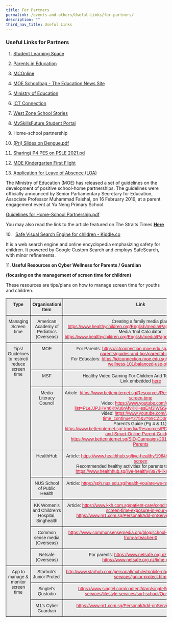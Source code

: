 ```yaml
---
title: For Partners
permalink: /events-and-others/Useful-Links/for-partners/
description: ""
third_nav_title: Useful Links
---
```

### Useful Links for Partners

1.  [Student Learning Space](https://vle.learning.moe.edu.sg/login)
2.  [Parents in Education](https://www.moe.gov.sg/page%20not%20found?item=%2fmicrosites%2fmoekindergarten%2f&user=extranet%5cAnonymous&site=moe-website)
3.  [MCOnline](https://www.mconline.sg/LEAD/login/lms_login.aspx)
4.  [MOE Schoolbag - The Education News Site](https://www.schoolbag.sg/)
5.  [Ministry of Education](https://www.moe.gov.sg/)
6.  [ICT Connection](https://ictconnection.moe.edu.sg/)
7.  [West Zone School Stories](http://online.fliphtml5.com/uhhre/hpzu/#p=1)
8.  [MySkillsFuture Student Portal](https://www.myskillsfuture.sg/content/student/en/primary/about/myskillsfuture-for-students.html) 
9.  Home-school partnership
10.  [(Pri) Slides on Dengue.pdf](/files/(Pri)%20Slides%20on%20Dengue.pdf)
11.  [Sharing) P4 PES on PSLE 2021.pd](/files/(Sharing)%20P4%20PES%20on%20PSLE%202021.pdf)
12.  [MOE Kindergarten First Flight](https://www.moe.gov.sg/-/media/files/mk/first-flight-13.pdf?la=en)  
    
13.  [Application for Leave of Absence (LOA)](https://form.gov.sg/#!/627b221723cafb00160990c1)

The Ministry of Education (MOE) has released a set of guidelines on the development of positive school-home partnerships. The guidelines were officially announced by Senior Parliamentary Secretary for Education, Associate Professor Muhammad Faishal, on 16 February 2019, at a parent engagement event at Yu Neng Primary School.

  

[Guidelines for Home-School Partnership.pdf](/files/Guidelines%20for%20Home-School%20Partnership.pdf)

  

You may also read the link to the article featured on The Straits Times **[Here](https://www.straitstimes.com/singapore/education/ministry-of-education-introduces-guidelines-on-how-parents-and-schools-can-work)**

  

10.   [Safe Visual Search Engine for children - Kiddle.co](https://www.kiddle.co/)  

It is a web search engine and online encyclopedia emphasizing safety for children. It powered by Google Custom Search and employs SafeSearch, with minor refinements.  

  

11. **Useful Resources on Cyber Wellness for Parents / Guardian** 

**(focusing on the management of screen time for children)**

  

These resources are tips/plans on how to manage screen time for youths and children.

<table style="border-collapse:collapse;border-spacing:0" class="tg"><thead><tr><th style="background-color:#EAEAEA;border-color:black;border-style:solid;border-width:1px;color:#222;font-family:Arial, sans-serif;font-size:14px;font-weight:bold;overflow:hidden;padding:10px 5px;text-align:center;vertical-align:top;word-break:normal">Type</th><th style="background-color:#EAEAEA;border-color:black;border-style:solid;border-width:1px;color:#222;font-family:Arial, sans-serif;font-size:14px;font-weight:bold;overflow:hidden;padding:10px 5px;text-align:center;vertical-align:top;word-break:normal">Organisation/ Item</th><th style="background-color:#EAEAEA;border-color:black;border-style:solid;border-width:1px;color:#222;font-family:Arial, sans-serif;font-size:14px;font-weight:bold;overflow:hidden;padding:10px 5px;text-align:center;vertical-align:top;word-break:normal">Link</th></tr></thead><tbody><tr><td style="background-color:#EAEAEA;border-color:black;border-style:solid;border-width:1px;color:#222;font-family:Arial, sans-serif;font-size:14px;overflow:hidden;padding:10px 5px;text-align:center;vertical-align:top;word-break:normal">Managing Screen time</td><td style="background-color:#EAEAEA;border-color:black;border-style:solid;border-width:1px;color:#222;font-family:Arial, sans-serif;font-size:14px;overflow:hidden;padding:10px 5px;text-align:center;vertical-align:top;word-break:normal">American Academy of Pediatrics (Overseas)</td><td style="background-color:#EAEAEA;border-color:black;border-style:solid;border-width:1px;color:#222;font-family:Arial, sans-serif;font-size:14px;overflow:hidden;padding:10px 5px;text-align:center;vertical-align:top;word-break:normal">Creating a family media plan:<br><a href="https://www.healthychildren.org/English/media/Pages/default.aspx#wizard"><span style="text-decoration:none;color:#EB0028">https://www.healthychildren.org/English/media/Pages/default.aspx#wizard</span></a> <br>Media Tool Calculator:<br><a href="https://www.healthychildren.org/English/media/Pages/default.aspx#calculator"><span style="text-decoration:none;color:#EB0028">https://www.healthychildren.org/English/media/Pages/default.aspx#calculator</span></a></td></tr><tr><td style="background-color:#EAEAEA;border-color:black;border-style:solid;border-width:1px;color:#222;font-family:Arial, sans-serif;font-size:14px;overflow:hidden;padding:10px 5px;text-align:center;vertical-align:top;word-break:normal" rowspan="8">Tips/ Guidelines to restrict/ reduce screen time</td><td style="background-color:#EAEAEA;border-color:black;border-style:solid;border-width:1px;color:#222;font-family:Arial, sans-serif;font-size:14px;overflow:hidden;padding:10px 5px;text-align:center;vertical-align:top;word-break:normal">MOE</td><td style="background-color:#EAEAEA;border-color:black;border-style:solid;border-width:1px;color:#222;font-family:Arial, sans-serif;font-size:14px;overflow:hidden;padding:10px 5px;text-align:center;vertical-align:top;word-break:normal">For Parents: <a href="https://ictconnection.moe.edu.sg/cyber-wellness/for-parents/guides-and-tips/parental-controls"><span style="text-decoration:none;color:#EB0028">https://ictconnection.moe.edu.sg/cyber-wellness/for-parents/guides-and-tips/parental-controls</span></a>  <br>For Educators: <a href="https://ictconnection.moe.edu.sg/cyber-wellness/cyber-wellness-101/balanced-use-of-ict"><span style="text-decoration:none;color:#EB0028">https://ictconnection.moe.edu.sg/cyber-wellness/cyber-wellness-101/balanced-use-of-ict</span></a>  </td></tr><tr><td style="background-color:#EAEAEA;border-color:black;border-style:solid;border-width:1px;color:#222;font-family:Arial, sans-serif;font-size:14px;overflow:hidden;padding:10px 5px;text-align:center;vertical-align:top;word-break:normal">MSF</td><td style="background-color:#EAEAEA;border-color:black;border-style:solid;border-width:1px;color:#222;font-family:Arial, sans-serif;font-size:14px;overflow:hidden;padding:10px 5px;text-align:center;vertical-align:top;word-break:normal">Healthy Video Gaming For Children And Teenagers Article: <br>Link embedded <a href="https://babybonus.msf.gov.sg/parentingresources/web/Young-Children/YoungChildrenPlay_and_Learning/Screen_Time/Young_Children_Healthy_Video_Gaming?_afrLoop=2825684138172324&_afrWindowMode=0&_afrWindowId=null#%40%3F_afrWindowId%3Dnull%26_afrLoop%3D2825684138172324%26_afrWindowMode%3D0%26_adf.ctrl-state%3Dj9559yrto_4"><span style="text-decoration:none;color:#EB0028">here</span></a></td></tr><tr><td style="background-color:#EAEAEA;border-color:black;border-style:solid;border-width:1px;color:#222;font-family:Arial, sans-serif;font-size:14px;overflow:hidden;padding:10px 5px;text-align:center;vertical-align:top;word-break:normal">Media Literacy Council</td><td style="background-color:#EAEAEA;border-color:black;border-style:solid;border-width:1px;color:#222;font-family:Arial, sans-serif;font-size:14px;overflow:hidden;padding:10px 5px;text-align:center;vertical-align:top;word-break:normal">Article: <a href="https://www.betterinternet.sg/Resources/Resources-Listing/Seniors---screen-time"><span style="text-decoration:none;color:#EB0028">https://www.betterinternet.sg/Resources/Resources-Listing/Seniors---screen-time</span></a>  <br>Video: <a href="https://www.youtube.com/watch?list=PLeJJPJHVn6KtVu6rAfyKKHesEM3lWGSg6&v=qr_yQP47Pos"><span style="text-decoration:none;color:#EB0028">https://www.youtube.com/watch?list=PLeJJPJHVn6KtVu6rAfyKKHesEM3lWGSg6&amp;v=qr_yQP47Pos</span></a><br>video: <a href="https://www.youtube.com/watch?time_continue=275&v=69CZD0rZDKY"><span style="text-decoration:none;color:#EB0028">https://www.youtube.com/watch?time_continue=275&amp;v=69CZD0rZDKY</span></a><br>Parent’s Guide (Pg 4 &amp; 11):  <a href="https://www.betterinternet.sg/-/media/Resources/PDFs/Parents-Guides/Safe-and-Smart-Online-Parent-Guide.pdf"><span style="text-decoration:none;color:#EB0028">https://www.betterinternet.sg/-/media/Resources/PDFs/Parents-Guides/Safe-and-Smart-Online-Parent-Guide.pdf</span></a><br><a href="https://www.betterinternet.sg/SID-Campaign-2018/Useful-Tips/Tips-for-Parents"><span style="text-decoration:none;color:#EB0028">https://www.betterinternet.sg/SID-Campaign-2018/Useful-Tips/Tips-for-Parents</span></a>  </td></tr><tr><td style="background-color:#EAEAEA;border-color:black;border-style:solid;border-width:1px;color:#222;font-family:Arial, sans-serif;font-size:14px;overflow:hidden;padding:10px 5px;text-align:center;vertical-align:top;word-break:normal">HealthHub</td><td style="background-color:#EAEAEA;border-color:black;border-style:solid;border-width:1px;color:#222;font-family:Arial, sans-serif;font-size:14px;overflow:hidden;padding:10px 5px;text-align:center;vertical-align:top;word-break:normal">Article: <a href="https://www.healthhub.sg/live-healthy/1964/my-child-is-glued-to-the-screen"><span style="text-decoration:none;color:#EB0028">https://www.healthhub.sg/live-healthy/1964/my-child-is-glued-to-the-screen</span></a>  <br>Recommended healthy activities for parents to do with their child:<br><a href="https://www.healthhub.sg/live-healthy/897/i-like-to-move-it-move-it"><span style="text-decoration:none;color:#EB0028">https://www.healthhub.sg/live-healthy/897/i-like-to-move-it-move-it</span></a>  </td></tr><tr><td style="background-color:#EAEAEA;border-color:black;border-style:solid;border-width:1px;color:#222;font-family:Arial, sans-serif;font-size:14px;overflow:hidden;padding:10px 5px;text-align:center;vertical-align:top;word-break:normal">NUS School of Public Health</td><td style="background-color:#EAEAEA;border-color:black;border-style:solid;border-width:1px;color:#222;font-family:Arial, sans-serif;font-size:14px;overflow:hidden;padding:10px 5px;text-align:center;vertical-align:top;word-break:normal">Article: <a href="https://sph.nus.edu.sg/health-you/are-we-raising-generation-ibabies"><span style="text-decoration:none;color:#EB0028">https://sph.nus.edu.sg/health-you/are-we-raising-generation-ibabies</span></a>  </td></tr><tr><td style="background-color:#EAEAEA;border-color:black;border-style:solid;border-width:1px;color:#222;font-family:Arial, sans-serif;font-size:14px;overflow:hidden;padding:10px 5px;text-align:center;vertical-align:top;word-break:normal">KK Women’s and Children’s Hospital, Singhealth</td><td style="background-color:#EAEAEA;border-color:black;border-style:solid;border-width:1px;color:#222;font-family:Arial, sans-serif;font-size:14px;overflow:hidden;padding:10px 5px;text-align:center;vertical-align:top;word-break:normal">Article: <a href="https://www.kkh.com.sg/patient-care/conditions-treatments/reduce-screen-time-exposure-in-your-child"><span style="text-decoration:none;color:#EB0028">https://www.kkh.com.sg/patient-care/conditions-treatments/reduce-screen-time-exposure-in-your-child</span></a>  <br><a href="https://www.m1.com.sg/Personal/Add-onServices/cyber-guardian"><span style="text-decoration:none;color:#EB0028">https://www.m1.com.sg/Personal/Add-onServices/cyber-guardian</span></a>  </td></tr><tr><td style="background-color:#EAEAEA;border-color:black;border-style:solid;border-width:1px;color:#222;font-family:Arial, sans-serif;font-size:14px;overflow:hidden;padding:10px 5px;text-align:center;vertical-align:top;word-break:normal">Common sense media (Overseas)</td><td style="background-color:#EAEAEA;border-color:black;border-style:solid;border-width:1px;color:#EB0028;font-family:Arial, sans-serif;font-size:14px;overflow:hidden;padding:10px 5px;text-align:center;vertical-align:top;word-break:normal"><a href="https://www.commonsensemedia.org/blog/school-year-screen-time-rules-from-a-teacher-0"><span style="text-decoration:none;color:#EB0028">https://www.commonsensemedia.org/blog/school-year-screen-time-rules-from-a-teacher-0</span></a>  <br> </td></tr><tr><td style="background-color:#EAEAEA;border-color:black;border-style:solid;border-width:1px;color:#222;font-family:Arial, sans-serif;font-size:14px;overflow:hidden;padding:10px 5px;text-align:center;vertical-align:top;word-break:normal">Netsafe (Overseas)</td><td style="background-color:#EAEAEA;border-color:black;border-style:solid;border-width:1px;color:#222;font-family:Arial, sans-serif;font-size:14px;overflow:hidden;padding:10px 5px;text-align:center;vertical-align:top;word-break:normal">For parents: <a href="https://www.netsafe.org.nz/screen-time/"><span style="text-decoration:none;color:#EB0028">https://www.netsafe.org.nz/screen-time/</span></a>  <br><a href="https://www.netsafe.org.nz/time-online/"><span style="text-decoration:none;color:#EB0028">https://www.netsafe.org.nz/time-online/</span></a>  </td></tr><tr><td style="background-color:#EAEAEA;border-color:black;border-style:solid;border-width:1px;color:#222;font-family:Arial, sans-serif;font-size:14px;overflow:hidden;padding:10px 5px;text-align:center;vertical-align:top;word-break:normal" rowspan="3">App to manage &amp; monitor screen time</td><td style="background-color:#EAEAEA;border-color:black;border-style:solid;border-width:1px;color:#222;font-family:Arial, sans-serif;font-size:14px;overflow:hidden;padding:10px 5px;text-align:center;vertical-align:top;word-break:normal">Starhub’s Junior Protect<br> </td><td style="background-color:#EAEAEA;border-color:black;border-style:solid;border-width:1px;color:#EB0028;font-family:Arial, sans-serif;font-size:14px;overflow:hidden;padding:10px 5px;text-align:center;vertical-align:top;word-break:normal"><a href="http://www.starhub.com/personal/mobile/mobile-phones-plans/value-added-services/junior-protect.html"><span style="text-decoration:none;color:#EB0028">http://www.starhub.com/personal/mobile/mobile-phones-plans/value-added-services/junior-protect.html</span></a>  </td></tr><tr><td style="background-color:#EAEAEA;border-color:black;border-style:solid;border-width:1px;color:#222;font-family:Arial, sans-serif;font-size:14px;overflow:hidden;padding:10px 5px;text-align:center;vertical-align:top;word-break:normal">Singtel’s Qustodio<br> </td><td style="background-color:#EAEAEA;border-color:black;border-style:solid;border-width:1px;color:#EB0028;font-family:Arial, sans-serif;font-size:14px;overflow:hidden;padding:10px 5px;text-align:center;vertical-align:top;word-break:normal"><a href="https://www.singtel.com/content/dam/singtel/personal/products-services/lifestyle-services/surf-school/Qustodio_FAQ.pdf"><span style="text-decoration:none;color:#EB0028">https://www.singtel.com/content/dam/singtel/personal/products-services/lifestyle-services/surf-school/Qustodio_FAQ.pdf</span></a>  </td></tr><tr><td style="background-color:#EAEAEA;border-color:black;border-style:solid;border-width:1px;color:#222;font-family:Arial, sans-serif;font-size:14px;overflow:hidden;padding:10px 5px;text-align:center;vertical-align:top;word-break:normal">M1’s Cyber Guardian</td><td style="background-color:#EAEAEA;border-color:black;border-style:solid;border-width:1px;color:#EB0028;font-family:Arial, sans-serif;font-size:14px;overflow:hidden;padding:10px 5px;text-align:center;vertical-align:top;word-break:normal"><a href="https://www.m1.com.sg/Personal/Add-onServices/cyber-guardian"><span style="text-decoration:none;color:#EB0028">https://www.m1.com.sg/Personal/Add-onServices/cyber-guardian</span></a>  </td></tr></tbody></table>